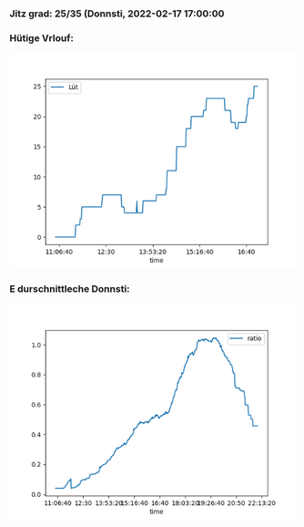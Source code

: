 ### Jitz grad: 25/35 (Donnsti, 2022-02-17 17:00:00

### Hütige Vrlouf:
![Graph](Today.png)

### E durschnittleche Donnsti:
![Graph](Donnsti.png)